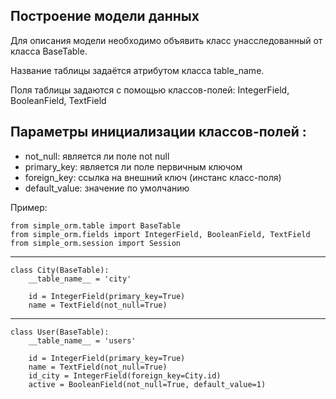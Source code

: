 ## Построение модели данных

Для описания модели необходимо объявить класс унасследованный от класса BaseTable.

Название таблицы задаётся атрибутом класса table_name.

Поля таблицы задаются с помощью классов-полей: IntegerField, BooleanField, TextField

## Параметры инициализации классов-полей :
* not_null: является ли поле not null
* primary_key: является ли поле первичным ключом
* foreign_key: ссылка на внешний ключ (инстанс класс-поля)
* default_value: значение по умолчанию

Пример:

    from simple_orm.table import BaseTable
    from simple_orm.fields import IntegerField, BooleanField, TextField
    from simple_orm.session import Session
----
    class City(BaseTable):
        __table_name__ = 'city'
    
        id = IntegerField(primary_key=True)
        name = TextField(not_null=True)
----
    class User(BaseTable):
        __table_name__ = 'users'
    
        id = IntegerField(primary_key=True)
        name = TextField(not_null=True)
        id_city = IntegerField(foreign_key=City.id)
        active = BooleanField(not_null=True, default_value=1)